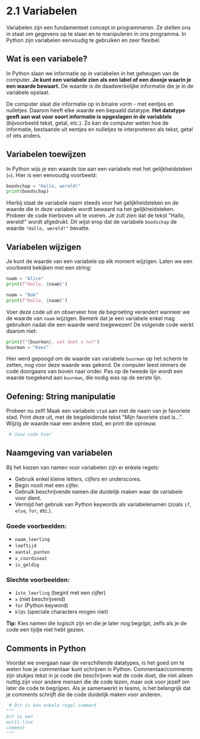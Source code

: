 # 2.1 Variabelen

Variabelen zijn een fundamenteel concept in programmeren. Ze stellen ons in staat om gegevens op te slaan en te manipuleren in ons programma. In Python zijn variabelen eenvoudig te gebruiken en zeer flexibel.

## Wat is een variabele?

In Python slaan we informatie op in variabelen in het geheugen van de computer. **Je kunt een variabele zien als een label of een doosje waarin je een waarde bewaart.** De waarde is de daadwerkelijke informatie die je in de variabele opslaat. 

De computer slaat die informatie op in binaire vorm - met eentjes en nulletjes. Daarom heeft elke waarde een bepaald datatype. **Het datatype geeft aan wat voor soort informatie is opgeslagen in de variablele** (bijvoorbeeld tekst, getal, etc.). Zo kan de computer weten hoe de informatie, bestaande uit eentjes en nulletjes te interpreteren als tekst, getal of iets anders.

## Variabelen toewijzen

In Python wijs je een waarde toe aan een variabele met het gelijkheidsteken (`=`). Hier is een eenvoudig voorbeeld:

```python
boodschap = "Hallo, wereld!"
print(boodschap)
```
<codapi-snippet sandbox="python" editor="basic"></codapi-snippet>

Hierbij staat de variabele naam steeds voor het gelijkheidsteken en de waarde die in deze variabele wordt bewaard na het gelijkheidsteken.
Probeer de code hierboven uit te voeren. Je zult zien dat de tekst "Hallo, wereld!" wordt afgedrukt. Dit wijst erop dat de variabele `boodschap` de waarde `"Hallo, wereld!"` bevatte.

## Variabelen wijzigen

Je kunt de waarde van een variabele op elk moment wijzigen. Laten we een voorbeeld bekijken met een string:

```python
naam = "Alice"
print(f"Hallo, {naam}")

naam = "Bob"
print(f"Hallo, {naam}")
````
<codapi-snippet sandbox="python" editor="basic"></codapi-snippet>

Voer deze code uit en observeer hoe de begroeting verandert wanneer we de waarde van `naam` wijzigen. Bemerk dat je een variabele enkel mag gebruiken nadat die een waarde werd toegewezen! De volgende code werkt daarom niet:

```python
print(f"{buurman}, wat doet u nu?")
buurman = "Kees"
````
<codapi-snippet sandbox="python" editor="basic"></codapi-snippet>

Hier werd gepoogd om de waarde van variabele `buurman` op het scherm te zetten, nog voor deze waarde was gekend. De computer leest immers de code doorgaans van boven naar onder. Pas op de tweede lijn wordt een waarde toegekend aan `buurman`, die nodig was op de eerste lijn.

## Oefening: String manipulatie

Probeer nu zelf! Maak een variabele `stad` aan met de naam van je favoriete stad. Print deze uit, met de begeleidende tekst "Mijn favoriete stad is...". Wijzig de waarde naar een andere stad, en print die opnieuw.

```python
 # Jouw code hier
```
<codapi-snippet sandbox="python" editor="basic"></codapi-snippet>

## Naamgeving van variabelen

Bij het kiezen van namen voor variabelen zijn er enkele regels:

* Gebruik enkel kleine letters, cijfers en underscores.
* Begin nooit met een cijfer.
* Gebruik beschrijvende namen die duidelijk maken waar de variabele voor dient.
* Vermijd het gebruik van Python keywords als variabelenamen (zoals `if`, `else`, `for`, etc.).

### Goede voorbeelden:

* `naam_leerling`
* `leeftijd`
* `aantal_punten`
* `x_coordinaat`
* `is_geldig`

### Slechte voorbeelden:

* `1ste_leerling` (begint met een cijfer)
* `x` (niet beschrijvend)
* `for` (Python keyword)
* `kl@s` (speciale characters mogen niet)

**Tip:** Kies namen die logisch zijn en die je later nog begrijpt, zelfs als je de code een tijdje niet hebt gezien.


## Comments in Python

Voordat we overgaan naar de verschillende datatypes, is het goed om te weten hoe je commentaar kunt schrijven in Python. Commentaar/comments zijn stukjes tekst in je code die beschrijven wat de code doet, die niet alleen nuttig zijn voor andere mensen die de code lezen, maar ook voor jezelf om later de code te begrijpen. Als je samenwerkt in teams, is het belangrijk dat je comments schrijft die de code duidelijk maken voor anderen.

```python
 # Dit is één enkele regel comment
"""
Dit is een
multi-line
comment
"""
```